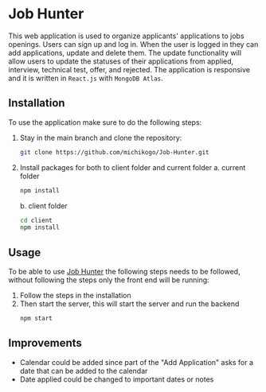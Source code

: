 # Job Hunter

This web application is used to organize applicants' applications to jobs openings. Users can sign up and log in. When the user is logged in they can add applications, update and delete them. The update functionality will allow users to update the statuses of their applications from applied, interview, technical test, offer, and rejected. The application is responsive and it is written in `React.js` with `MongoDB Atlas`.

## Installation

To use the application make sure to do the following steps:

1. Stay in the main branch and clone the repository:
   ```bash
   git clone https://github.com/michikogo/Job-Hunter.git
   ```
2. Install packages for both to client folder and current folder
   a. current folder
   ```bash
   npm install
   ```
   b. client folder
   ```bash
   cd client
   npm install
   ```

## Usage

To be able to use [Job Hunter](https://lit-journey-80521.herokuapp.com) the following steps needs to be followed, without following the steps only the front end will be running:

1. Follow the steps in the installation
2. Then start the server, this will start the server and run the backend
   ```bash
   npm start
   ```

## Improvements

- Calendar could be added since part of the "Add Application" asks for a date that can be added to the calendar
- Date applied could be changed to important dates or notes
